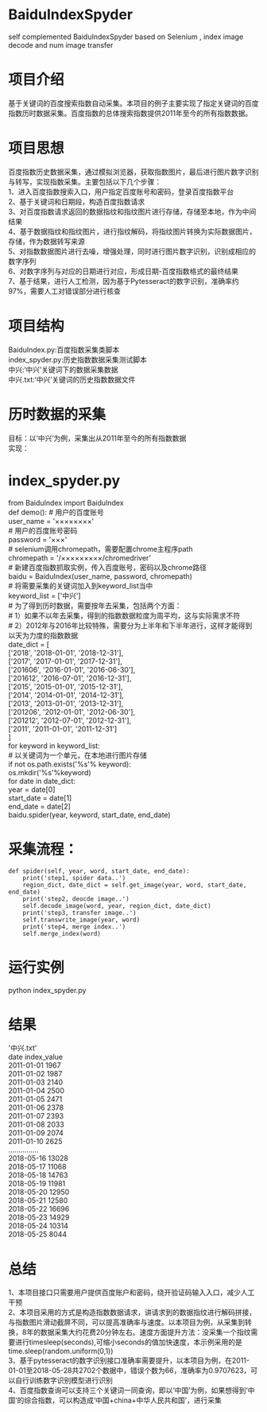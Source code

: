 
# BaiduIndexSpyder
self complemented BaiduIndexSpyder based on Selenium , index image decode and num image transfer
# 项目介绍
基于关键词的百度搜索指数自动采集。本项目的例子主要实现了指定关键词的百度指数历时数据采集。百度指数的总体搜索指数提供2011年至今的所有指数数据。  
# 项目思想  
百度指数历史数据采集，通过模拟浏览器，获取指数图片，最后进行图片数字识别与转写，实现指数采集。主要包括以下几个步骤：  
1、进入百度指数搜索入口，用户指定百度账号和密码，登录百度指数平台  
2、基于关键词和日期段，构造百度指数请求  
3、对百度指数请求返回的数据指纹和指纹图片进行存储，存储至本地，作为中间结果  
4、基于数据指纹和指纹图片，进行指纹解码，将指纹图片转换为实际数据图片，存储，作为数据转写来源  
5、对指数数据图片进行去噪，增强处理，同时进行图片数字识别，识别成相应的数字序列  
6、对数字序列与对应的日期进行对应，形成日期-百度指数格式的最终结果  
7、基于结果，进行人工检测，因为基于Pytesseract的数字识别，准确率约97%，需要人工对错误部分进行核查  
# 项目结构
BaiduIndex.py:百度指数采集类脚本  
index_spyder.py:历史指数数据采集测试脚本  
中兴:‘中兴’关键词下的数据采集数据   
中兴.txt:‘中兴’关键词的历史指数数据文件  
# 历时数据的采集  
目标：以‘中兴’为例，采集出从2011年至今的所有指数数据  
实现：
# index_spyder.py 
from BaiduIndex import BaiduIndex  
def demo():
    # 用户的百度账号  
    user_name = '××××××××'  
    # 用户的百度账号密码    
    password = '×××'  
    # selenium调用chromepath，需要配置chrome主程序path  
    chromepath = '/×××××××××/chromedriver'  
    # 新建百度指数抓取实例，传入百度账号，密码以及chrome路径  
    baidu = BaiduIndex(user_name, password, chromepath)  
    # 将需要采集的关键词加入到keyword_list当中  
    keyword_list = ['中兴']  
    # 为了得到历时数据，需要按年去采集，包括两个方面：  
    # 1）如果不以年去采集，得到的指数数据粒度为周平均，这与实际需求不符  
    # 2）2012年与2016年比较特殊，需要分为上半年和下半年进行，这样才能得到以天为力度的指数数据  
    date_dict = [  
        ['2018', '2018-01-01', '2018-12-31'],  
        ['2017', '2017-01-01', '2017-12-31'],  
        ['201606', '2016-01-01', '2016-06-30'],  
        ['201612', '2016-07-01', '2016-12-31'],  
        ['2015', '2015-01-01', '2015-12-31'],  
        ['2014', '2014-01-01', '2014-12-31'],  
        ['2013', '2013-01-01', '2013-12-31'],  
        ['201206', '2012-01-01', '2012-06-30'],  
        ['201212', '2012-07-01', '2012-12-31'],  
        ['2011', '2011-01-01', '2011-12-31']  
        ]  
    for keyword in keyword_list:  
        # 以关键词为一个单元，在本地进行图片存储  
        if not os.path.exists('%s'% keyword):  
            os.mkdir('%s'%keyword)  
        for date in date_dict:  
            year = date[0]  
            start_date = date[1]  
            end_date = date[2]  
            baidu.spider(year, keyword, start_date, end_date)

# 采集流程：
    def spider(self, year, word, start_date, end_date):
        print('step1, spider data..')
        region_dict, date_dict = self.get_image(year, word, start_date, end_date)
        print('step2, deocde image..')
        self.decode_image(word, year, region_dict, date_dict)
        print('step3, transfer image..')
        self.transwrite_image(year, word)
        print('step4, merge index..')
        self.merge_index(word)
         
# 运行实例  
python index_spyder.py   

# 结果
'中兴.txt'    
date index_value  
2011-01-01	1967  
2011-01-02	1987  
2011-01-03	2140  
2011-01-04	2500  
2011-01-05	2471  
2011-01-06	2378  
2011-01-07	2393  
2011-01-08	2033  
2011-01-09	2074  
2011-01-10	2625  
...............  
2018-05-16	13028  
2018-05-17	11068  
2018-05-18	14763  
2018-05-19	11981  
2018-05-20	12950  
2018-05-21	12580  
2018-05-22	16696  
2018-05-23	14929  
2018-05-24	10314  
2018-05-25	8044  

# 总结
1、本项目接口只需要用户提供百度账户和密码，绕开验证码输入入口，减少人工干预  
2、本项目采用的方式是构造指数数据请求，讲请求到的数据指纹进行解码拼接，与指数图片滑动截屏不同，可以提高准确率与速度。以本项目为例，从采集到转换，8年的数据采集大约花费20分钟左右。速度方面提升方法：没采集一个指纹需要进行timesleep(seconds),可缩小seconds的值加快速度，本示例采用的是time.sleep(random.uniform(0,1))  
3、基于pytesseract的数字识别接口准确率需要提升，以本项目为例，在2011-01-01至2018-05-28共2702个数据中，错误个数为66，准确率为0.9707623，可以自行训练数字识别模型进行识别   
4、百度指数查询可以支持三个关键词一同查询，即以‘中国’为例，如果想得到‘中国’的综合指数，可以构造成‘中国+china+中华人民共和国’，进行采集 
